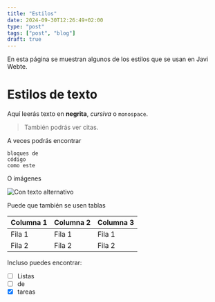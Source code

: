 ```yaml
---
title: "Estilos"
date: 2024-09-30T12:26:49+02:00
type: "post"
tags: ["post", "blog"]
draft: true
---
```


En esta página se muestran algunos de los estilos que se usan en Javi Webte.

# Estilos de texto

Aquí leerás texto en **negrita**, *cursiva* o `monospace`.

> También podrás ver citas.

A veces podrás encontrar

```
bloques de
código
como este
```

O imágenes

![Con texto alternativo](/images/gokarna.jpg)

Puede que también se usen tablas

| Columna 1 | Columna 2 | Columna 3 |
| --- | --- | --- |
| Fila 1 | Fila 1 | Fila 1 |
| Fila 2 | Fila 2 | Fila 2 |

Incluso puedes encontrar:

- [ ] Listas
- [ ] de
- [x] tareas
